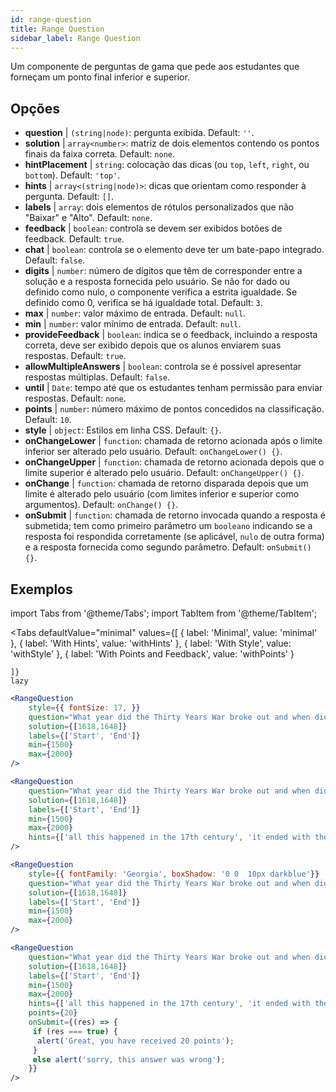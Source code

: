 ```yaml
---
id: range-question
title: Range Question
sidebar_label: Range Question
---
```


Um componente de perguntas de gama que pede aos estudantes que forneçam um ponto final inferior e superior.

## Opções

* __question__ | `(string|node)`: pergunta exibida. Default: `''`.
* __solution__ | `array<number>`: matriz de dois elementos contendo os pontos finais da faixa correta. Default: `none`.
* __hintPlacement__ | `string`: colocação das dicas (ou `top`, `left`, `right`, ou `bottom`). Default: `'top'`.
* __hints__ | `array<(string|node)>`: dicas que orientam como responder à pergunta. Default: `[]`.
* __labels__ | `array`: dois elementos de rótulos personalizados que não "Baixar" e "Alto". Default: `none`.
* __feedback__ | `boolean`: controla se devem ser exibidos botões de feedback. Default: `true`.
* __chat__ | `boolean`: controla se o elemento deve ter um bate-papo integrado. Default: `false`.
* __digits__ | `number`: número de dígitos que têm de corresponder entre a solução e a resposta fornecida pelo usuário. Se não for dado ou definido como nulo, o componente verifica a estrita igualdade. Se definido como 0, verifica se há igualdade total. Default: `3`.
* __max__ | `number`: valor máximo de entrada. Default: `null`.
* __min__ | `number`: valor mínimo de entrada. Default: `null`.
* __provideFeedback__ | `boolean`: indica se o feedback, incluindo a resposta correta, deve ser exibido depois que os alunos enviarem suas respostas. Default: `true`.
* __allowMultipleAnswers__ | `boolean`: controla se é possível apresentar respostas múltiplas. Default: `false`.
* __until__ | `Date`: tempo até que os estudantes tenham permissão para enviar respostas. Default: `none`.
* __points__ | `number`: número máximo de pontos concedidos na classificação. Default: `10`.
* __style__ | `object`: Estilos em linha CSS. Default: `{}`.
* __onChangeLower__ | `function`: chamada de retorno acionada após o limite inferior ser alterado pelo usuário. Default: `onChangeLower() {}`.
* __onChangeUpper__ | `function`: chamada de retorno acionada depois que o limite superior é alterado pelo usuário. Default: `onChangeUpper() {}`.
* __onChange__ | `function`: chamada de retorno disparada depois que um limite é alterado pelo usuário (com limites inferior e superior como argumentos). Default: `onChange() {}`.
* __onSubmit__ | `function`: chamada de retorno invocada quando a resposta é submetida; tem como primeiro parâmetro um `booleano` indicando se a resposta foi respondida corretamente (se aplicável, `nulo` de outra forma) e a resposta fornecida como segundo parâmetro. Default: `onSubmit() {}`.


## Exemplos

import Tabs from '@theme/Tabs';
import TabItem from '@theme/TabItem';

<Tabs
    defaultValue="minimal"
    values={[
        { label: 'Minimal', value: 'minimal' },
        { label: 'With Hints', value: 'withHints' },
        { label: 'With Style', value: 'withStyle' },
        { label: 'With Points and Feedback', value: 'withPoints' }
        
    ]}
    lazy
>

<TabItem value="minimal">

```jsx live
<RangeQuestion
    style={{ fontSize: 17, }}
    question="What year did the Thirty Years War broke out and when did it?"
    solution={[1618,1648]}
    labels={['Start', 'End']}
    min={1500}
    max={2000}
/>
```

</TabItem>

<TabItem value="withHints">

```jsx live
<RangeQuestion
    question="What year did the Thirty Years War broke out and when did it?"
    solution={[1618,1648]}
    labels={['Start', 'End']}
    min={1500}
    max={2000}
    hints={['all this happened in the 17th century', 'it ended with the Peace of Westphalia in 1648']}
/>
```

</TabItem>

<TabItem value="withStyle">

```jsx live
<RangeQuestion
    style={{ fontFamily: 'Georgia', boxShadow: '0 0  10px darkblue'}}
    question="What year did the Thirty Years War broke out and when did it?"
    solution={[1618,1648]}
    labels={['Start', 'End']}
    min={1500}
    max={2000}
/>
```

</TabItem>

<TabItem value="withPoints">

```jsx live
<RangeQuestion
    question="What year did the Thirty Years War broke out and when did it?"
    solution={[1618,1648]}
    labels={['Start', 'End']}
    min={1500}
    max={2000}
    hints={['all this happened in the 17th century', 'it ended with the Peace of Westphalia in 1648']}
    points={20}
    onSubmit={(res) => {
     if (res === true) {
      alert('Great, you have received 20 points');
     }
     else alert('sorry, this answer was wrong');
    }}
/>
```

</TabItem>

</Tabs>

